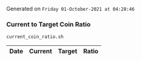 Generated on `Friday 01-October-2021 at 04:28:46`

### Current to Target Coin Ratio
`current_coin_ratio.sh`

Date|Current|Target|Ratio
---|---|---|---

